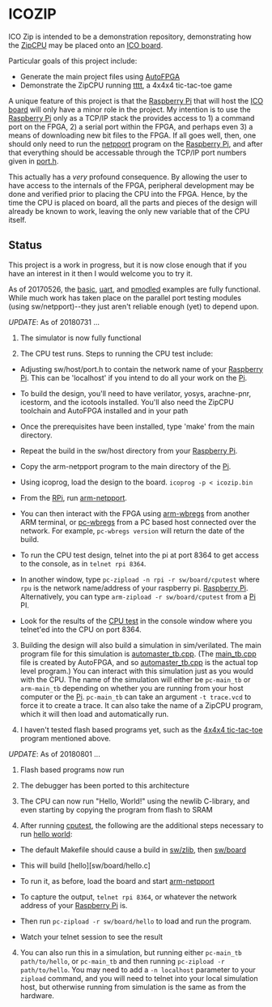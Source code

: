 # ICOZIP

ICO Zip is intended to be a demonstration repository, demonstrating how the
[ZipCPU](https://github.com/ZipCPU/zipcpu) may be placed onto an
[ICO board](http://www.icoboard.org).

Particular goals of this project include:
- Generate the main project files using [AutoFPGA](https://github.com/ZipCPU/autofpga)
- Demonstrate the ZipCPU running [tttt](https://github.com/ZipCPU/tttt), a 4x4x4 tic-tac-toe game

A unique feature of this project is that the
[Raspberry Pi](https://www.raspberrypi.org/products/raspberry-pi-2-model-b/)
that will host the
[ICO board](http://icoboard.org) will only have a minor role in the project. 
My intention is to use the
[Raspberry Pi](https://www.raspberrypi.org/products/raspberry-pi-2-model-b/)
only as a TCP/IP stack the provides access to 1) a command
port on the FPGA, 2) a serial port within the FPGA, and perhaps even 3) a means
of downloading new bit files to the FPGA.  If all goes well, then, one should
only need to run the [netpport](sw/host/netpport.cpp) program on the
[Raspberry Pi](https://www.raspberrypi.org/products/raspberry-pi-2-model-b/),
and after that everything should be accessable through the TCP/IP port numbers
given in [port.h](sw/host/port.h).

This actually has a *very* profound consequence.  By allowing the user to have
access to the internals of the FPGA, peripheral development may be done and
verified prior to placing the CPU into the FPGA.  Hence, by the time the CPU
is placed on board, all the parts and pieces of the design will already be
known to work, leaving the only new variable that of the CPU itself.

## Status

This project is a work in progress, but it is now close enough that if you have
an interest in it then I would welcome you to try it.

As of 20170526, the [basic](rtl/basic), [uart](rtl/uart), and
[pmodled](rtl/pmodleds) examples are fully functional.
While much work has taken place on the parallel port testing modules
(using sw/netpport)--they just aren't reliable enough (yet) to depend upon.

*UPDATE*: As of 20180731 ...
1. The simulator is now fully functional

2. The CPU test runs.  Steps to running the CPU test include:

 - Adjusting sw/host/port.h to contain the network name of your
      [Raspberry Pi](https://www.raspberrypi.org/products/raspberry-pi-2-model-b/).
      This can be 'localhost' if you intend to do all your work on the
      [Pi](https://www.raspberrypi.org/products/raspberry-pi-2-model-b/).

 - To build the design, you'll need to have verilator, yosys, arachne-pnr,
      icestorm, and the icotools installed.  You'll also need the ZipCPU
      toolchain and AutoFPGA installed and in your path

 - Once the prerequisites have been installed, type 'make' from the
      main directory.

 - Repeat the build in the sw/host directory from your [Raspberry
      Pi](https://www.raspberrypi.org/products/raspberry-pi-2-model-b/).

 - Copy the arm-netpport program to the main directory of the
      [Pi](https://www.raspberrypi.org/products/raspberry-pi-2-model-b/).

 - Using icoprog, load the design to the board. ```icoprog -p < icozip.bin```

 - From the [RPi](https://www.raspberrypi.org/products/raspberry-pi-2-model-b/),
      run [arm-netpport](sw/host/netpport.cpp).

 - You can then interact with the FPGA using [arm-wbregs](sw/host/wbregs.cpp) from another ARM
      terminal, or [pc-wbregs](sw/host/wbregs.cpp) from a PC based host connected over the network.
      For example, ```pc-wbregs version``` will return the date of the build.
 - To run the CPU test design, telnet into the pi at port 8364 to get access
      to the console, as in `telnet rpi 8364`.
 - In another window, type ```pc-zipload -n rpi -r sw/board/cputest``` where
      `rpu` is the network name/address of your raspberry pi.
      [Raspberry Pi](https://www.raspberrypi.org/products/raspberry-pi-2-model-b/).
      Alternatively, you can type ```arm-zipload -r sw/board/cputest``` from a
      [Pi](https://www.raspberrypi.org/products/raspberry-pi-2-model-b/)
      PI.

 - Look for the results of the [CPU test](sw/board/cputest.c) in the console window where you telnet'ed into the CPU on port 8364.

3. Building the design will also build a simulation in sim/verilated.  The
   main program file for this simulation is [automaster_tb.cpp](sim/verilated/automaster_tb.cpp).  (The [main_tb.cpp](sim/verilated/main_tb.cpp) file is created by AutoFPGA, and so [automaster_tb.cpp](sim/verilated/automaster_tb.cpp) is the actual top level program.) You
   can interact with this simulation just as you would with the CPU.  The
   name of the simulation will either be `pc-main_tb` or `arm-main_tb`
   depending on whether you are running from your host computer or the
   [Pi](https://www.raspberrypi.org/products/raspberry-pi-2-model-b/).
   `pc-main_tb` can take an argument `-t trace.vcd` to force it to create a
   trace.  It can also take the name of a ZipCPU program, which it will then
   load and automatically run.

4. I haven't tested flash based programs yet, such as the [4x4x4 tic-tac-toe](https://github.com/ZipCPU/tttt) program mentioned above.

*UPDATE*: As of 20180801 ...

1. Flash based programs now run

2. The debugger has been ported to this architecture

3. The CPU can now run "Hello, World!" using the newlib C-library, and even starting by copying the program from flash to SRAM

4. After running [cputest](sw/board/cputest.c), the following are the additional steps necessary to run [hello world](sw/board/hello.c):

  - The default Makefile should cause a build in [sw/zlib](sw/zlib), then [sw/board](sw/board)

  - This will build [hello][sw/board/hello.c]

  - To run it, as before, load the board and start [arm-netpport](sim/host/netpport.cpp)

  - To capture the output, `telnet rpi 8364`, or whatever the network address of your [Raspberry Pi](https://www.raspberrypi.org/products/raspberry-pi-2-model-b/) is.

  - Then run `pc-zipload -r sw/board/hello` to load and run the program.

  - Watch your telnet session to see the result

4. You can also run this in a simulation, but running either `pc-main_tb path/to/hello`, or `pc-main_tb` and then running `pc-zipload -r path/to/hello`.  You may need to add a `-n localhost` parameter to your `zipload` command, and you will need to telnet into your local simulation host, but otherwise running from simulation is the same as from the hardware.

